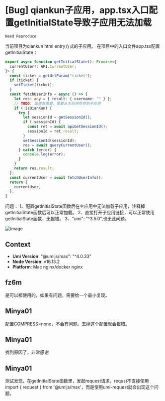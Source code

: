 # [Bug] qiankun子应用，app.tsx入口配置getInitialState导致子应用无法加载

`Need Reproduce`

<!--
感谢您向我们反馈问题，为了高效的解决问题，我们期望你能提供以下信息：
-->

当前项目为qiankun html entry方式的子应用。
在项目中的入口文件app.tsx配置getInitialState：

```ts
export async function getInitialState(): Promise<{
  currentUser?: API.CurrentUser;
}> {
  const ticket = getUrlParam("ticket");
  if (ticket) {
    setTicket(ticket);
  }
  const fetchUserInfo = async () => {
    let res: any = { result: { username: "" } };
    // TODO: 如果有需要，需要从主应用传参到子应用
    if (!isQianKun) {
      try {
        let sessionId = getSessionId();
        if (!sessionId) {
          const ret = await apiGetSessionId();
          sessionId = ret.result;
        }
        setSessionId(sessionId);
        res = await queryCurrentUser();
      } catch (error) {
        console.log(error);
      }
    }
    return res.result;
  };
  const currentUser = await fetchUserInfo();
  return {
    currentUser,
  };
}
```

<!-- A clear and concise description of what the bug is. -->
<!-- 清晰的描述下遇到的问题。-->

问题：
1、配置getInitialState函数后在主应用中无法加载子应用，注释掉getInitialState函数后可以正常加载。
2、直接打开子应用链接，可以正常使用getInitialState函数，无报错。
3、"umi": "^3.5.0",也无此问题。

![image](https://github.com/umijs/umi/assets/19857248/3bdc73ba-8926-4a69-9283-e876107a02e0)

## Context

- **Umi Version**: "@umijs/max": "^4.0.33"
- **Node Version**: v16.13.2
- **Platform**: Mac nginx/docker nginx

## fz6m

是可以都使用的，如果有问题，需要给一个最小复现。

## Minya01

配置COMPRESS=none，不会有问题。去掉这个配置就会报错。

## Minya01

找到原因了，非常感谢

## Minya01

测试发现，在getInitialState函数里，发起request请求，requst不直接使用import { request } from '@umijs/max'，而是使用umi-request就会出现这个问题。
